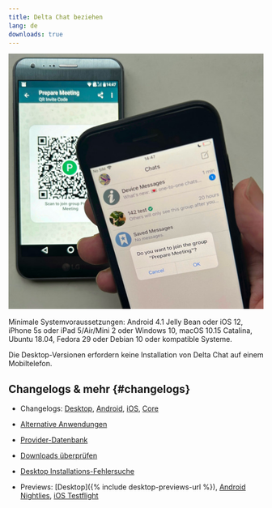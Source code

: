 ```yaml
---
title: Delta Chat beziehen
lang: de
downloads: true
---
```


![Ein iOS-Benutzer scannt einen QR-Code auf dem Telefon einer anderen Person.](../assets/blog/2023-11-qr-scan.jpg)

Minimale Systemvoraussetzungen:
Android 4.1 Jelly Bean
oder iOS 12, iPhone 5s oder iPad 5/Air/Mini 2
oder Windows 10, macOS 10.15 Catalina, Ubuntu 18.04, Fedora 29 oder Debian 10
oder kompatible Systeme.

Die Desktop-Versionen erfordern keine Installation von Delta Chat auf einem Mobiltelefon.


## Changelogs & mehr {#changelogs}

- Changelogs: [Desktop](https://github.com/deltachat/deltachat-desktop/blob/master/CHANGELOG.md),
  [Android](https://deltachat.github.io/deltachat-android/CHANGELOG#delta-chat-android-changelog),
  [iOS](https://deltachat.github.io/deltachat-ios/CHANGELOG#delta-chat-ios-changelog),
  [Core](https://github.com/deltachat/deltachat-core-rust/blob/master/CHANGELOG.md)

- [Alternative Anwendungen](https://support.delta.chat/t/list-of-all-know-client-projects/3059)

- [Provider-Datenbank](https://providers.delta.chat/)

- [Downloads überprüfen](verify-downloads)

- [Desktop Installations-Fehlersuche](https://github.com/deltachat/deltachat-desktop/blob/master/docs/TROUBLESHOOTING.md)

- Previews: [Desktop]({% include desktop-previews-url %}),
  [Android Nightlies](https://download.delta.chat/android/nightly/),
  [iOS Testflight](https://testflight.apple.com/join/uEMc1NxS)
